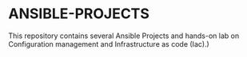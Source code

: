 # ANSIBLE-PROJECTS
This repository contains several Ansible Projects and hands-on lab on Configuration management and Infrastructure as code (Iac).)
